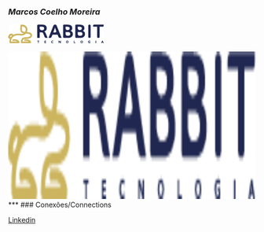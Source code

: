 <!-- Nome -->
### **_Marcos Coelho Moreira_**

<!-- Insere a logo -->
![Logo](./assets/Logo-BlackRabbit_RGB_horizontal.png)

<img src="./assets/Logo-BlackRabbit_RGB_horizontal.png"  width="600" height="300">
***
<!-- Conexões  -->
### Conexões/Connections

[Linkedin](https://www.linkedin.com/in/marcos-coelho-moreira/)